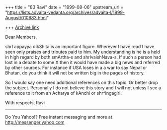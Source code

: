 +++
title = "83 Ravi"
date = "1999-08-06"
upstream_url = "https://lists.advaita-vedanta.org/archives/advaita-l/1999-August/010683.html"

+++
[Archive link](https://lists.advaita-vedanta.org/archives/advaita-l/1999-August/010683.html)

Dear Members,

shrI appayya dIkShita is an important figure. Wherever I have read I
have seen only praises and tributes paid to him. My understanding is he
is a held in high regard by both smArtha-s and shrIvaishNava-s. If
such a person had lost in a debate to some X then it would have made a
big news and referred by other sources. For instance if USA loses in a
a war to say Nepal or Bhutan, do you think it will not be written big
in the pages of history.


So I would say one need additional references on this topic. Or better
drop the subject. Personally I do not believe this story and I will not
unless I see a reference to it from an Acharya of kAnchi or
shr^ingagiri.

With respects,
Ravi



_____________________________________________________________
Do You Yahoo!?
Free instant messaging and more at http://messenger.yahoo.com


